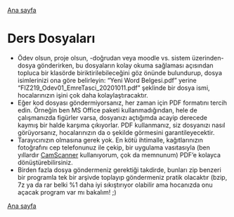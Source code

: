 [Ana sayfa](README.md)
# Ders Dosyaları
* Ödev olsun, proje olsun, -doğrudan veya moodle vs. sistem üzerinden- dosya gönderirken, bu dosyaların kolay okuma sağlaması açısından topluca bir klasörde biriktirilebileceğini göz önünde bulundurup, dosya isimlerinizi ona göre belirleyin: “Yeni Word Belgesi.pdf” yerine “FIZ219_Odev01_EmreTasci_20201011.pdf” şeklinde bir dosya ismi, hocalarınızın işini çok daha kolaylaştıracaktır.
* Eğer kod dosyası göndermiyorsanız, her zaman için PDF formatını tercih edin. Örneğin ben MS Office paketi kullanmadığından, hele de çalışmanızda figürler varsa, dosyanızı açtığımda acayip derecede kaymış bir halde karşıma çıkıyorlar. PDF kullanmanız, siz dosyanızı nasıl görüyorsanız, hocalarınızın da o şekilde görmesini garantileyecektir.
* Tarayıcınızın olmasına gerek yok. En kötü ihtimalle, kağıtlarınızın fotoğrafını cep telefonunuz ile çekip, bir uygulama vasıtasıyla (ben yıllardır [CamScanner](https://www.camscanner.com/user/download) kullanıyorum, çok da memnunum) PDF’e kolayca dönüştürebilirsiniz.
* Birden fazla dosya göndermeniz gerektiği takdirde, bunları zip benzeri bir programla tek bir arşivde toplayıp göndermeniz pratik olacaktır (bzip, 7z ya da rar belki %1 daha iyi sıkıştırıyor olabilir ama hocanızda onu açacak program var mı bakalım! ;)

[Ana sayfa](README.md)